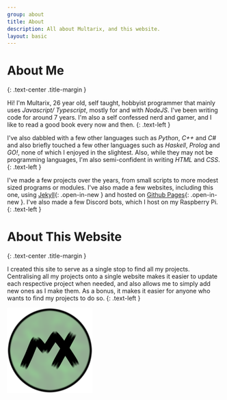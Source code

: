 ```yaml
---
group: about
title: About
description: All about Multarix, and this website.
layout: basic
---
```



# About Me
{: .text-center .title-margin }

Hi! I'm Multarix, <span class="my-age">26</span> year old, self taught, hobbyist programmer that mainly uses *Javascript/ Typescript*, mostly for and with *NodeJS*. I've been writing code for around <span class="year-started">7</span> years. I'm also a self confessed nerd and gamer, and I like to read a good book every now and then.
{: .text-left }

I've also dabbled with a few other languages such as *Python*, *C++* and *C#* and also briefly touched a few other languages such as *Haskell*, *Prolog* and *GO!*, none of which I enjoyed in the slightest. Also, while they may not be programming languages, I'm also semi-confident in writing *HTML* and *CSS*.
{: .text-left }

I've made a few projects over the years, from small scripts to more modest sized programs or modules. I've also made a few websites, including this one, using [Jekyll](https://jekyllrb.com/){: .open-in-new } and hosted on [Github Pages](https://pages.github.com/){: .open-in-new }. I've also made a few Discord bots, which I host on my Raspberry Pi.
{: .text-left }
<br>

# About This Website
{: .text-center .title-margin }

I created this site to serve as a single stop to find all my projects. Centralising all my projects onto a single website makes it easier to update each respective project when needed, and also allows me to simply add new ones as I make them. As a bonus, it makes it easier for anyone who wants to find my projects to do so.
{: .text-left }

<div class="text-center">
	<img src="/assets/images/site-logo.png" height="200px" width="200px" alt="Site Logo">
</div>


<script>
// Auto magical updating of the year
document.querySelector('.my-age').innerText = new Date().getFullYear() - 1997;
document.querySelector('.year-started').innerText = new Date().getFullYear() - 2016;
</script>